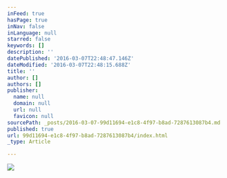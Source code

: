 ```yaml
---
inFeed: true
hasPage: true
inNav: false
inLanguage: null
starred: false
keywords: []
description: ''
datePublished: '2016-03-07T22:48:47.146Z'
dateModified: '2016-03-07T22:48:15.688Z'
title: ''
author: []
authors: []
publisher:
  name: null
  domain: null
  url: null
  favicon: null
sourcePath: _posts/2016-03-07-99d11694-e1c8-4f97-b8ad-7287613087b4.md
published: true
url: 99d11694-e1c8-4f97-b8ad-7287613087b4/index.html
_type: Article

---
```

![](https://the-grid-user-content.s3-us-west-2.amazonaws.com/f6e08d1b-b0a5-4876-b45a-2b7d13915694.jpg)